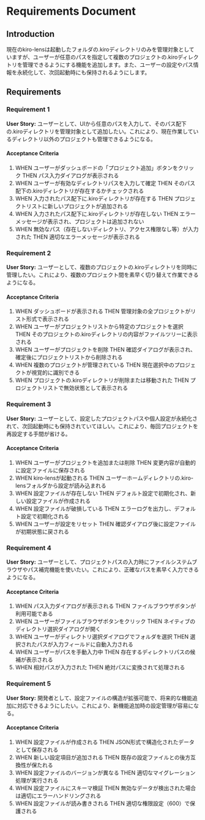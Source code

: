 # Requirements Document

## Introduction

現在のkiro-lensは起動したフォルダの.kiroディレクトリのみを管理対象としていますが、ユーザーが任意のパスを指定して複数のプロジェクトの.kiroディレクトリを管理できるようにする機能を追加します。また、ユーザーの設定やパス情報を永続化して、次回起動時にも保持されるようにします。

## Requirements

### Requirement 1

**User Story:** ユーザーとして、UIから任意のパスを入力して、そのパス配下の.kiroディレクトリを管理対象として追加したい。これにより、現在作業しているディレクトリ以外のプロジェクトも管理できるようになる。

#### Acceptance Criteria

1. WHEN ユーザーがダッシュボードの「プロジェクト追加」ボタンをクリック THEN パス入力ダイアログが表示される
2. WHEN ユーザーが有効なディレクトリパスを入力して確定 THEN そのパス配下の.kiroディレクトリが存在するかチェックされる
3. WHEN 入力されたパス配下に.kiroディレクトリが存在する THEN プロジェクトリストに新しいプロジェクトが追加される
4. WHEN 入力されたパス配下に.kiroディレクトリが存在しない THEN エラーメッセージが表示され、プロジェクトは追加されない
5. WHEN 無効なパス（存在しないディレクトリ、アクセス権限なし等）が入力された THEN 適切なエラーメッセージが表示される

### Requirement 2

**User Story:** ユーザーとして、複数のプロジェクトの.kiroディレクトリを同時に管理したい。これにより、複数のプロジェクト間を素早く切り替えて作業できるようになる。

#### Acceptance Criteria

1. WHEN ダッシュボードが表示される THEN 管理対象の全プロジェクトがリスト形式で表示される
2. WHEN ユーザーがプロジェクトリストから特定のプロジェクトを選択 THEN そのプロジェクトの.kiroディレクトリの内容がファイルツリーに表示される
3. WHEN ユーザーがプロジェクトを削除 THEN 確認ダイアログが表示され、確定後にプロジェクトリストから削除される
4. WHEN 複数のプロジェクトが管理されている THEN 現在選択中のプロジェクトが視覚的に識別できる
5. WHEN プロジェクトの.kiroディレクトリが削除または移動された THEN プロジェクトリストで無効状態として表示される

### Requirement 3

**User Story:** ユーザーとして、設定したプロジェクトパスや個人設定が永続化されて、次回起動時にも保持されていてほしい。これにより、毎回プロジェクトを再設定する手間が省ける。

#### Acceptance Criteria

1. WHEN ユーザーがプロジェクトを追加または削除 THEN 変更内容が自動的に設定ファイルに保存される
2. WHEN kiro-lensが起動される THEN ユーザーホームディレクトリの.kiro-lensフォルダから設定が読み込まれる
3. WHEN 設定ファイルが存在しない THEN デフォルト設定で初期化され、新しい設定ファイルが作成される
4. WHEN 設定ファイルが破損している THEN エラーログを出力し、デフォルト設定で初期化される
5. WHEN ユーザーが設定をリセット THEN 確認ダイアログ後に設定ファイルが初期状態に戻される

### Requirement 4

**User Story:** ユーザーとして、プロジェクトパスの入力時にファイルシステムブラウザやパス補完機能を使いたい。これにより、正確なパスを素早く入力できるようになる。

#### Acceptance Criteria

1. WHEN パス入力ダイアログが表示される THEN ファイルブラウザボタンが利用可能である
2. WHEN ユーザーがファイルブラウザボタンをクリック THEN ネイティブのディレクトリ選択ダイアログが開く
3. WHEN ユーザーがディレクトリ選択ダイアログでフォルダを選択 THEN 選択されたパスが入力フィールドに自動入力される
4. WHEN ユーザーがパスを手動入力中 THEN 存在するディレクトリパスの候補が表示される
5. WHEN 相対パスが入力された THEN 絶対パスに変換されて処理される

### Requirement 5

**User Story:** 開発者として、設定ファイルの構造が拡張可能で、将来的な機能追加に対応できるようにしたい。これにより、新機能追加時の設定管理が容易になる。

#### Acceptance Criteria

1. WHEN 設定ファイルが作成される THEN JSON形式で構造化されたデータとして保存される
2. WHEN 新しい設定項目が追加される THEN 既存の設定ファイルとの後方互換性が保たれる
3. WHEN 設定ファイルのバージョンが異なる THEN 適切なマイグレーション処理が実行される
4. WHEN 設定ファイルにスキーマ検証 THEN 無効なデータが検出された場合は適切にエラーハンドリングされる
5. WHEN 設定ファイルが読み書きされる THEN 適切な権限設定（600）で保護される

